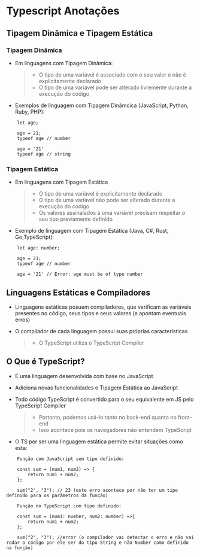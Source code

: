 # Typescript Anotações

## Tipagem Dinâmica e Tipagem Estática

### Tipagem Dinâmica

- Em linguagens com Tipagem Dinâmica:
    > - O tipo de uma variável é associado com o seu valor e não é explicitamente declarado
    > - O tipo de uma variável pode ser alterado livremente durante a execução do código
- Exemplos de linguagem com Tipagem Dinâmcica (JavaScript, Python, Ruby, PHP):

```
    let age;

    age = 21;
    typeof age // number

    age = '21'
    typeof age // string
```
### Tipagem Estática

- Em linguagens com Tipagem Estática
    > - O tipo de uma variável é explicitamente declarado
    > - O tipo de uma variável não pode ser alterado durante a execução do código
    > - Os valores assinalados à uma variável precisam respeitar o seu tipo previamente definido
- Exemplo de linguagem com Tipagem Estática (Java, C#, Rust, Go,TypeScript):

```
    let age: number;

    age = 21;
    typeof age // number

    age = '21' // Error: age must be of type number
```    
## Linguagens Estáticas e Compiladores

- Linguagens estáticas posuem compiladores, que verificam as variáveis presentes no código, seus tipos e seus valores (e apontam eventuais erros)

- O compilador de cada linguagem possui suas próprias características
    > - O TypeScript utiliza o TypeScript Compiler

## O Que é TypeScript?

- É uma linguagem desenvolvida com base no JavaScript

- Adiciona novas funcionalidades e Tipagem Estática ao JavaScript

- Todo código TypeScript é convertido para o seu equivalente em JS pelo TypeScript Compiler
    > - Portanto, podemos usá-lo tanto no back-end quanto no front-end
    > - Isso acontece pois os navegadores não entendem TypeScript

- O TS por ser uma linguagem estática permite evitar situações como esta:

```
    Função com JavaScript sem tipo definido:

    const sum = (num1, num2) => {
        return num1 + num2;
    };

    sum("2", "3"); // 23 (este erro acontece por não ter um tipo definido para os parâmetros da função)

    Função no TypeScript com tipo definido:

    const sum = (num1: number, num2: number) =>{
        return num1 + num2;
    };

    sum("2", "3"); //error (o compilador vai detectar o erro e não vai rodar o código por ele ser do tipo String e não Number como definido na função)
 ```    
